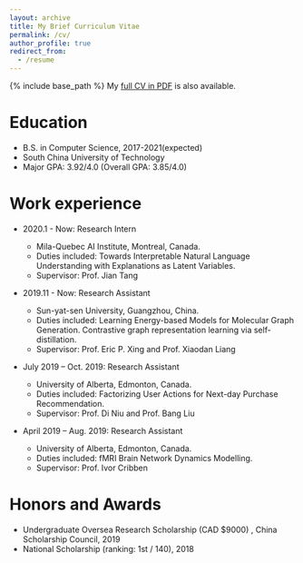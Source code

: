 ```yaml
---
layout: archive
title: My Brief Curriculum Vitae
permalink: /cv/
author_profile: true
redirect_from:
  - /resume
---
```


{% include base_path %}
My <a href="https://cshlzhang.github.io/files/hanlin_CV.pdf" target="_blank">full CV in PDF</a> is also available.

Education
======
* B.S. in Computer Science, 2017-2021(expected)
* South China University of Technology
* Major GPA: 3.92/4.0 (Overall GPA: 3.85/4.0)

Work experience
======


* 2020.1 - Now: Research Intern
  * Mila-Quebec AI Institute, Montreal, Canada.
  * Duties included: Towards Interpretable Natural Language Understanding with Explanations as Latent Variables.
  * Supervisor: Prof. Jian Tang

* 2019.11 - Now: Research Assistant
  * Sun-yat-sen University, Guangzhou, China.
  * Duties included: Learning Energy-based Models for Molecular Graph Generation. Contrastive graph representation learning via self-distillation.
  * Supervisor: Prof. Eric P. Xing and Prof. Xiaodan Liang

* July 2019 – Oct. 2019: Research Assistant
  * University of Alberta, Edmonton, Canada.
  * Duties included: Factorizing User Actions for Next-day Purchase Recommendation.
  * Supervisor: Prof. Di Niu and Prof. Bang Liu

* April 2019 – Aug. 2019: Research Assistant
  * University of Alberta, Edmonton, Canada.
  * Duties included: fMRI Brain Network Dynamics Modelling.
  * Supervisor: Prof. Ivor Cribben

  
Honors and Awards
======
* Undergraduate Oversea Research Scholarship (CAD $9000) , China Scholarship Council, 2019
* National Scholarship (ranking: 1st / 140), 2018